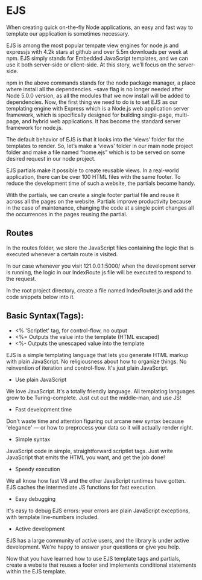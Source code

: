 # EJS

When creating quick on-the-fly Node applications, an easy and fast way to template our application is sometimes necessary.

EJS is among the most popular tempate view engines for node.js and expressjs with 4.2k stars at github and over 5.5m downloads per week at npm.
EJS simply stands for Embedded JavaScript templates, and we can use it both server-side or client-side. At this story, we’ll focus on the server-side.

npm in the above commands stands for the node package manager, a place where install all the dependencies. –save flag is no longer needed after Node 5.0.0 version, as all the modules that we now install will be added to dependencies.
Now, the first thing we need to do is to set EJS as our templating engine with Express which is a Node.js web application server framework, which is specifically designed for building single-page, multi-page, and hybrid web applications. It has become the standard server framework for node.js.

The default behavior of EJS is that it looks into the ‘views’ folder for the templates to render. So, let’s make a ‘views’ folder in our main node project folder and make a file named “home.ejs” which is to be served on some desired request in our node project.

EJS partials make it possible to create reusable views. In a real-world application, there can be over 100 HTML files with the same footer. To reduce the development time of such a website, the partials become handy.

With the partials, we can create a single footer partial file and reuse it across all the pages on the website. Partials improve productivity because in the case of maintenance, changing the code at a single point changes all the occurrences in the pages reusing the partial.

## Routes

In the routes folder, we store the JavaScript files containing the logic that is executed whenever a certain route is visited.

In our case whenever you visit 121.0.0.1:5000/ when the development server is running, the logic in our IndexRoute.js file will be executed to respond to the request.

In the root project directory, create a file named IndexRouter.js and add the code snippets below into it.

## Basic Syntax(Tags):

* <% 'Scriptlet' tag, for control-flow, no output
* <%= Outputs the value into the template (HTML escaped)
* <%- Outputs the unescaped value into the template

EJS is a simple templating language that lets you generate HTML markup with plain JavaScript. No religiousness about how to organize things. No reinvention of iteration and control-flow. It's just plain JavaScript.

* Use plain JavaScript

We love JavaScript. It's a totally friendly language. All templating languages grow to be Turing-complete. Just cut out the middle-man, and use JS!

* Fast development time

Don't waste time and attention figuring out arcane new syntax because 'elegance' — or how to preprocess your data so it will actually render right.

* Simple syntax

JavaScript code in simple, straightforward scriptlet tags. Just write JavaScript that emits the HTML you want, and get the job done!

* Speedy execution

We all know how fast V8 and the other JavaScript runtimes have gotten. EJS caches the intermediate JS functions for fast execution.

* Easy debugging

It's easy to debug EJS errors: your errors are plain JavaScript exceptions, with template line-numbers included.

* Active development

EJS has a large community of active users, and the library is under active development. We're happy to answer your questions or give you help.

Now that you have learned how to use EJS template tags and partials, create a website that reuses a footer and implements conditional statements within the EJS template.